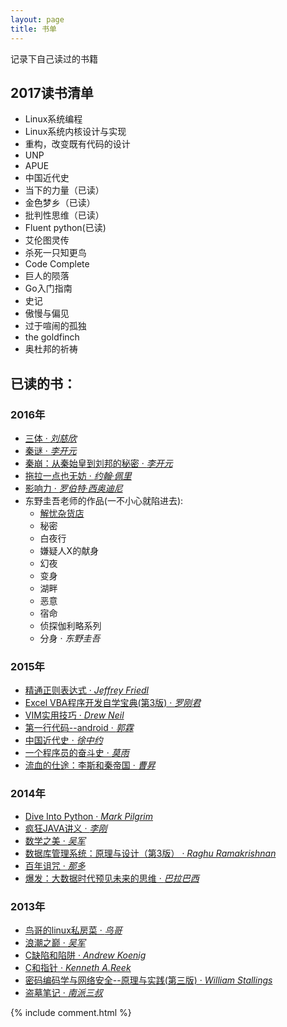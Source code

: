 ```yaml
---
layout: page
title: 书单
---
```


<p class="message">记录下自己读过的书籍</p>


## 2017读书清单

- Linux系统编程
- Linux系统内核设计与实现
- 重构，改变既有代码的设计
- UNP
- APUE
- 中国近代史
- 当下的力量（已读）
- 金色梦乡（已读）
- 批判性思维（已读）
- Fluent python(已读)
- 艾伦图灵传
- 杀死一只知更鸟
- Code Complete
- 巨人的陨落
- Go入门指南
- 史记
- 傲慢与偏见
- 过于喧闹的孤独
- the goldfinch
- 奥杜邦的祈祷

## 已读的书：
### 2016年
- [三体 &middot; *刘慈欣*](https://book.douban.com/subject/6518605/)
- [秦谜 &middot; *李开元*](https://book.douban.com/subject/5393687/)
- [秦崩：从秦始皇到刘邦的秘密 &middot; *李开元*](https://book.douban.com/subject/26368070/)
- [拖拉一点也无妨 &middot; *约翰·佩里*](https://book.douban.com/subject/24839553/)
- [影响力 &middot; *罗伯特·西奥迪尼*](https://book.douban.com/subject/1786387/)
- 东野圭吾老师的作品(一不小心就陷进去):
    - [解忧杂货店](https://book.douban.com/subject/25862578/)
    - 秘密
    - 白夜行
    - 嫌疑人X的献身
    - 幻夜
    - 变身
    - 湖畔
    - 恶意
    - 宿命
    - 侦探伽利略系列
    - 分身 &middot; *东野圭吾*

### 2015年
- [精通正则表达式 &middot; *Jeffrey Friedl*](https://book.douban.com/subject/2154713/)
- [Excel VBA程序开发自学宝典(第3版) &middot; *罗刚君*](https://book.douban.com/subject/6787104/)
- [VIM实用技巧 &middot; *Drew Neil*](https://book.douban.com/subject/25869486/)
- [第一行代码--android &middot; *郭霖*](https://book.douban.com/subject/25942191/)
- [中国近代史 &middot; *徐中约*](https://book.douban.com/subject/2376486/)
- [一个程序员的奋斗史 &middot; *莫雨*](https://book.douban.com/subject/24696924/)
- [流血的仕途：李斯和秦帝国 &middot; *曹昇*](https://book.douban.com/subject/2133254/)

### 2014年
- [Dive Into Python &middot; *Mark Pilgrim*](http://www.diveintopython.net/toc/index.html)
- [疯狂JAVA讲义 &middot; *李刚*](https://book.douban.com/subject/3246499/)
- [数学之美 &middot; *吴军*](https://book.douban.com/subject/10750155/)
- [数据库管理系统：原理与设计（第3版） &middot; *Raghu Ramakrishnan*](https://book.douban.com/subject/1155934/)
- [百年诅咒 &middot; *那多*](https://book.douban.com/subject/3044492/)
- [爆发：大数据时代预见未来的思维 &middot; *巴拉巴西*](https://book.douban.com/subject/10769712/)

### 2013年
- [鸟哥的linux私房菜 &middot; *鸟哥*](https://book.douban.com/subject/4889838/)
- [浪潮之巅 &middot; *吴军*](https://book.douban.com/subject/6709783/)
- [C缺陷和陷阱 &middot; *Andrew Koenig*](https://book.douban.com/subject/1102097/)
- [C和指针 &middot; *Kenneth A.Reek*](https://book.douban.com/subject/3012360/)
- [密码编码学与网络安全--原理与实践(第三版) &middot; *William Stallings*](https://book.douban.com/subject/1142306/)
- [盗墓笔记 &middot; *南派三叔*](https://book.douban.com/subject/6953273/)

{% include comment.html %}
